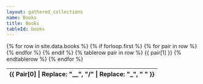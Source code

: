 ```yaml
---
layout: gathered_collections
name: Books
title: Books
tableId: books
---
```

<table id="{{ page.tableId }}">
    {% for row in site.data.books %}
        {% if forloop.first %}
        <thead>
          <tr>
              {% for pair in row %}
                  <th style="text-transform: capitalize">{{ pair[0] | replace: "__", "/" | replace: "_", " " }}</th>
              {% endfor %}
          </tr>
        </thead>
        {% endif %}
        {% tablerow pair in row %}
            {{ pair[1] }}
        {% endtablerow %}
    {% endfor %}
</table>
